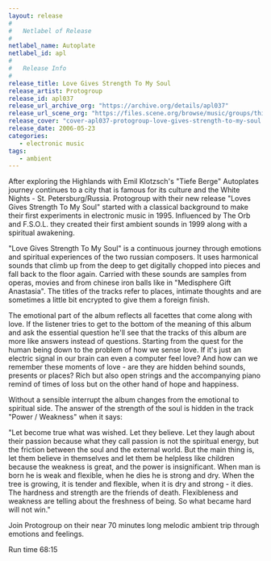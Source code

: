 ```yaml
---
layout: release
#
#   Netlabel of Release
#
netlabel_name: Autoplate
netlabel_id: apl
#
#   Release Info
#
release_title: Love Gives Strength To My Soul
release_artist: Protogroup
release_id: apl037
release_url_archive_org: "https://archive.org/details/apl037"
release_url_scene_org: "https://files.scene.org/browse/music/groups/thinner/autoplate/zip/"
release_cover: "cover-apl037-protogroup-love-gives-strength-to-my-soul.jpg"
release_date: 2006-05-23
categories:
   - electronic music
tags:
   - ambient
---
```

After exploring the Highlands with Emil Klotzsch's "Tiefe Berge" Autoplates journey continues to a city that is famous for its culture and the White Nights - St. Petersburg/Russia. Protogroup with their new release "Loves Gives Strength To My Soul" started with a classical background to make their first experiments in electronic music in 1995. Influenced by The Orb and F.S.O.L. they created their first ambient sounds in 1999 along with a spiritual awakening.

"Love Gives Strength To My Soul" is a continuous journey through emotions and spiritual experiences of the two russian composers. It uses harmonical sounds that climb up from the deep to get digitally chopped into pieces and fall back to the floor again. Carried with these sounds are samples from operas, movies and from chinese iron balls like in "Medisphere Gift Anastasia". The titles of the tracks refer to places, intimate thoughts and are sometimes a little bit encrypted to give them a foreign finish.

The emotional part of the album reflects all facettes that come along with love. If the listener tries to get to the bottom of the meaning of this album and ask the essential question he'll see that the tracks of this album are more like answers instead of questions. Starting from the quest for the human being down to the problem of how we sense love. If it's just an electric signal in our brain can even a computer feel love? And how can we remember these moments of love - are they are hidden behind sounds, presents or places? Rich but also open strings and the accompanying piano remind of times of loss but on the other hand of hope and happiness.

Without a sensible interrupt the album changes from the emotional to spiritual side. The answer of the strength of the soul is hidden in the track "Power / Weakness" when it says:

"Let become true what was wished. Let they believe. Let they laugh about their passion because what they call passion is not the spiritual energy, but the friction between the soul and the external world. But the main thing is, let them believe in themselves and let them be helpless like children because the weakness is great, and the power is insignificant. When man is born he is weak and flexible, when he dies he is strong and dry. When the tree is growing, it is tender and flexible, when it is dry and strong - it dies. The hardness and strength are the friends of death. Flexibleness and weakness are telling about the freshness of being. So what became hard will not win."

Join Protogroup on their near 70 minutes long melodic ambient trip through emotions and feelings.

Run time 68:15